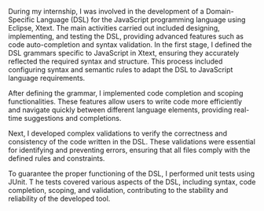 During my internship, I was involved in the development of a Domain-Specific Language (DSL) for the JavaScript programming language using Eclipse, Xtext. 
The main activities carried out included designing, implementing, and testing the DSL, providing advanced features such as code auto-completion and syntax validation.
In the first stage, I defined the DSL grammars specific to JavaScript in Xtext, ensuring they accurately reflected the required syntax and structure. 
This process included configuring syntax and semantic rules to adapt the DSL to JavaScript language requirements.

After defining the grammar, I implemented code completion and scoping functionalities. 
These features allow users to write code more efficiently and navigate quickly between different language elements, providing real-time suggestions and completions.

Next, I developed complex validations to verify the correctness and consistency of the code written in the DSL. 
These validations were essential for identifying and preventing errors, ensuring that all files comply with the defined rules and constraints.

To guarantee the proper functioning of the DSL, I performed unit tests using JUnit. T
he tests covered various aspects of the DSL, including syntax, code completion, scoping, and validation, contributing to the stability and reliability of the developed tool.
